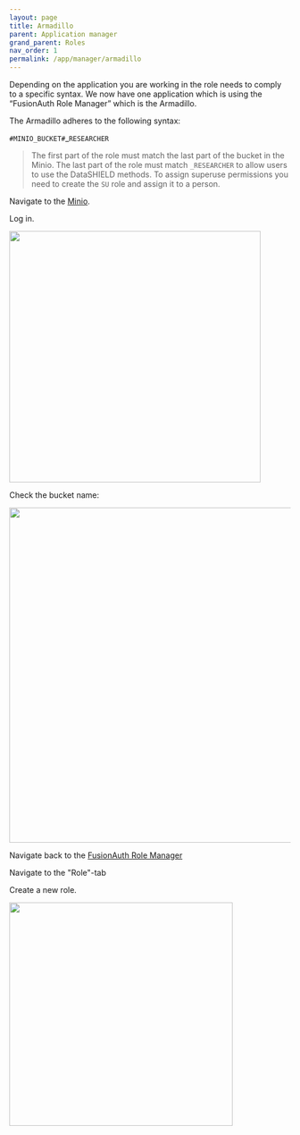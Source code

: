 ```yaml
---
layout: page
title: Armadillo
parent: Application manager
grand_parent: Roles
nav_order: 1
permalink: /app/manager/armadillo
---
```


Depending on the application you are working in the role needs to comply to a specific syntax. We now have one application which is using the “FusionAuth Role Manager” which is the Armadillo.

The Armadillo adheres to the following syntax:

`#MINIO_BUCKET#`_`RESEARCHER`

> The first part of the role must match the last part of the bucket in the Minio. The last part of the role must match `_RESEARCHER` to allow users to use the DataSHIELD methods. 
> To assign superuse permissions you need to create the `SU` role and assign it to a person.

Navigate to the [Minio](https://armadillo-minio.test.molgenis.org).

Log in.

<img src="{{ site.baseurl }}/assets/images/app_storage-login.png" width="450rem"/>

Check the bucket name:

<img src="{{ site.baseurl }}/assets/images/app_storage-buckets.png" width="600rem"/>

Navigate back to the [FusionAuth Role Manager](https://armadillo-auth.test.molgens.org)

Navigate to the "Role"-tab

Create a new role.

<img src="{{ site.baseurl }}/assets/images/app_armadillo-auth-new-role.png" width="400rem"/>



